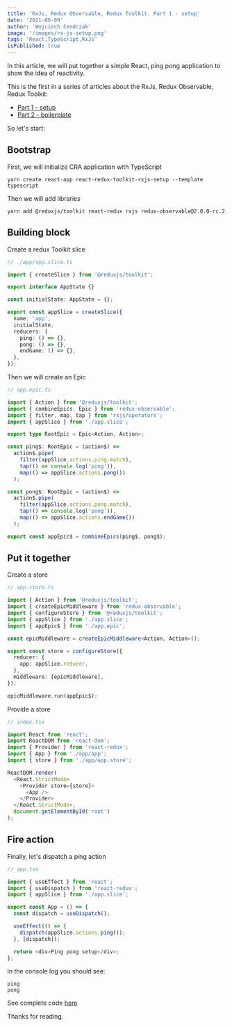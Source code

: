 ```yaml
---
title: 'RxJs, Redux Observable, Redux Toolkit. Part 1 - setup'
date: '2021-06-09'
author: 'Wojciech Cendrzak'
image: '/images/rx-js-setup.png'
tags: 'React,TypeScript,RxJs'
isPublished: true
---
```


In this article, we will put together a simple React, ping pong application to show the idea of ​​reactivity.

This is the first in a series of articles about the RxJs, Redux Observable, Redux Toolkit:

- [Part 1 - setup](/post/rxjs-redux-observable-redux-toolkit-part-1-setup)
- [Part 2 - boilerplate](/post/rxjs-redux-observable-redux-toolkit-part-2-boilerplate)

So let's start:

## Bootstrap

First, we will initialize CRA application with TypeScript

```shell
yarn create react-app react-redux-toolkit-rxjs-setup --template typescript
```

Then we will add libraries

```shell
yarn add @reduxjs/toolkit react-redux rxjs redux-observable@2.0.0-rc.2
```

## Building block

Create a redux Toolkit slice

```ts
// ./app/app.slice.ts

import { createSlice } from '@reduxjs/toolkit';

export interface AppState {}

const initialState: AppState = {};

export const appSlice = createSlice({
  name: 'app',
  initialState,
  reducers: {
    ping: () => {},
    pong: () => {},
    endGame: () => {},
  },
});
```

Then we will create an Epic

```ts
// app.epic.ts

import { Action } from '@reduxjs/toolkit';
import { combineEpics, Epic } from 'redux-observable';
import { filter, map, tap } from 'rxjs/operators';
import { appSlice } from './app.slice';

export type RootEpic = Epic<Action, Action>;

const ping$: RootEpic = (action$) =>
  action$.pipe(
    filter(appSlice.actions.ping.match),
    tap(() => console.log('ping')),
    map(() => appSlice.actions.pong())
  );

const pong$: RootEpic = (action$) =>
  action$.pipe(
    filter(appSlice.actions.pong.match),
    tap(() => console.log('pong')),
    map(() => appSlice.actions.endGame())
  );

export const appEpic$ = combineEpics(ping$, pong$);
```

## Put it together

Create a store

```ts
// app.store.ts

import { Action } from '@reduxjs/toolkit';
import { createEpicMiddleware } from 'redux-observable';
import { configureStore } from '@reduxjs/toolkit';
import { appSlice } from './app.slice';
import { appEpic$ } from './app.epic';

const epicMiddleware = createEpicMiddleware<Action, Action>();

export const store = configureStore({
  reducer: {
    app: appSlice.reducer,
  },
  middleware: [epicMiddleware],
});

epicMiddleware.run(appEpic$);
```

Provide a store

```ts
// index.tsx

import React from 'react';
import ReactDOM from 'react-dom';
import { Provider } from 'react-redux';
import { App } from './app/app';
import { store } from './app/app.store';

ReactDOM.render(
  <React.StrictMode>
    <Provider store={store}>
      <App />
    </Provider>
  </React.StrictMode>,
  document.getElementById('root')
);
```

## Fire action

Finally, let's dispatch a ping action

```ts
// app.tsx

import { useEffect } from 'react';
import { useDispatch } from 'react-redux';
import { appSlice } from './app.slice';

export const App = () => {
  const dispatch = useDispatch();

  useEffect(() => {
    dispatch(appSlice.actions.ping());
  }, [dispatch]);

  return <div>Ping pong setup</div>;
};
```

In the console log you should see:

```shall
ping
pong
```

See complete code [here](https://github.com/WojciechCendrzak/react-redux-toolkit-rxjs-setup)

Thanks for reading.
